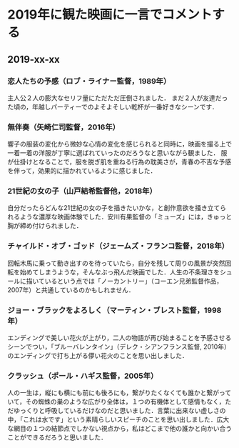 # 2019年に観た映画に一言でコメントする

## 2019-xx-xx

### 恋人たちの予感（ロブ・ライナー監督，1989年）

主人公２人の膨大なセリフ量にただただ圧倒されました．
まだ２人が友達だった頃の，年越しパーティーでのよそよそしい乾杯が一番好きなシーンです．

### 無伴奏（矢崎仁司監督，2016年）

響子の服装の変化から微妙な心情の変化を感じられると同時に，映画を撮る上で一着一着の洋服が丁寧に選ばれていったのだろうなと思いながら観ました．
服が仕掛けとなることで，服を脱ぎ肌を重ねる行為の耽美さが，青春の不吉な予感を伴って，効果的に描かれているように感じました．

### 21世紀の女の子（山戸結希監督他，2018年）

自分だったらどんな21世紀の女の子を描きたいかな，と創作意欲を掻き立てられるような濃厚な映画体験でした．安川有果監督の「ミューズ」には，きゅっと胸が締め付けられました．

### チャイルド・オブ・ゴッド（ジェームズ・フランコ監督，2018年）

回転木馬に乗って動き出すのを待っていたら，自分を残して周りの風景が突然回転を始めてしまうような，そんなぶっ飛んだ映画でした．人生の不条理さをシュールに描いているという点では「ノーカントリー」（コーエン兄弟監督作品，2007年）と共通しているのかもしれません．

### ジョー・ブラックをよろしく（マーティン・ブレスト監督，1998年）

エンディングで美しい花火が上がり，二人の物語が再び始まることを予感させるシーンでつい，「ブルーバレンタイン」（デレク・シアンフランス監督, 2010年）のエンディングで打ち上がる儚い花火のことを思い出しました．

### クラッシュ（ポール・ハギス監督，2005年）

人の一生は，縦にも横にも前にも後ろにも，繋がりたくなくても誰かと繋がっていて，その蜘蛛の巣のような広がり全体は，１つの有機体として感情もなく，ただゆっくりと呼吸しているだけなのだと思いました．言葉に出来ない虚しさの中，「これは水です」という素晴らしいスピーチのことを思い出しました．広大な網目の１つの結節点でしかない視点から，私はどこまで他の誰かと向かい合うことができるだろうと思いました．